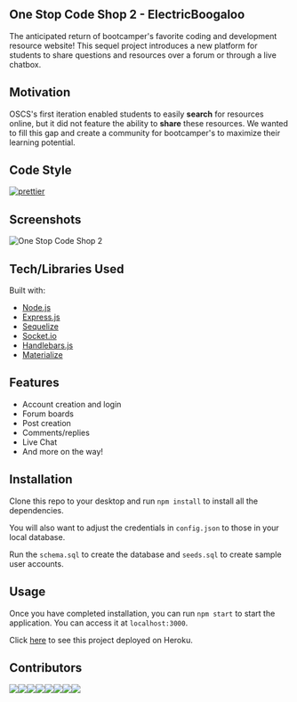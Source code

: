 ## One Stop Code Shop 2 - ElectricBoogaloo
The anticipated return of bootcamper's favorite coding and development resource website! This sequel project introduces a new platform for students to share questions and resources over a forum or through a live chatbox.

## Motivation
OSCS's first iteration enabled students to easily **search** for resources online, but it did not feature the ability to **share** these resources. We wanted to fill this gap and create a community for bootcamper's to maximize their learning potential.

## Code Style
[![prettier](https://img.shields.io/badge/code%20style-prettier-ff69b4.svg)](https://prettier.io/)

## Screenshots
![One Stop Code Shop 2](public/images/screenshot.gif)

## Tech/Libraries Used
Built with:
- [Node.js](https://nodejs.org/en/)
- [Express.js](http://expressjs.com/)
- [Sequelize](http://docs.sequelizejs.com/)
- [Socket.io](https://socket.io/)
- [Handlebars.js](http://handlebarsjs.com/)
- [Materialize](https://materializecss.com/)

## Features
- Account creation and login
- Forum boards
- Post creation
- Comments/replies
- Live Chat
- And more on the way!

## Installation
Clone this repo to your desktop and run `npm install` to install all the dependencies.

You will also want to adjust the credentials in `config.json` to those in your local database. 

Run the `schema.sql` to create the database and `seeds.sql` to create sample user accounts.

## Usage
Once you have completed installation, you can run `npm start` to start the application. You can access it at `localhost:3000`.

Click [here](https://tranquil-spire-77467.herokuapp.com/) to see this project deployed on Heroku. 

## Contributors
[![](https://sourcerer.io/fame/jschneid94/luflicesh/OneStopCodeShop2-ElectricBoogaloo/images/0)](https://sourcerer.io/fame/jschneid94/luflicesh/OneStopCodeShop2-ElectricBoogaloo/links/0)[![](https://sourcerer.io/fame/jschneid94/luflicesh/OneStopCodeShop2-ElectricBoogaloo/images/1)](https://sourcerer.io/fame/jschneid94/luflicesh/OneStopCodeShop2-ElectricBoogaloo/links/1)[![](https://sourcerer.io/fame/jschneid94/luflicesh/OneStopCodeShop2-ElectricBoogaloo/images/2)](https://sourcerer.io/fame/jschneid94/luflicesh/OneStopCodeShop2-ElectricBoogaloo/links/2)[![](https://sourcerer.io/fame/jschneid94/luflicesh/OneStopCodeShop2-ElectricBoogaloo/images/3)](https://sourcerer.io/fame/jschneid94/luflicesh/OneStopCodeShop2-ElectricBoogaloo/links/3)[![](https://sourcerer.io/fame/jschneid94/luflicesh/OneStopCodeShop2-ElectricBoogaloo/images/4)](https://sourcerer.io/fame/jschneid94/luflicesh/OneStopCodeShop2-ElectricBoogaloo/links/4)[![](https://sourcerer.io/fame/jschneid94/luflicesh/OneStopCodeShop2-ElectricBoogaloo/images/5)](https://sourcerer.io/fame/jschneid94/luflicesh/OneStopCodeShop2-ElectricBoogaloo/links/5)[![](https://sourcerer.io/fame/jschneid94/luflicesh/OneStopCodeShop2-ElectricBoogaloo/images/6)](https://sourcerer.io/fame/jschneid94/luflicesh/OneStopCodeShop2-ElectricBoogaloo/links/6)[![](https://sourcerer.io/fame/jschneid94/luflicesh/OneStopCodeShop2-ElectricBoogaloo/images/7)](https://sourcerer.io/fame/jschneid94/luflicesh/OneStopCodeShop2-ElectricBoogaloo/links/7)
